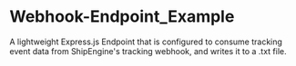 # Webhook-Endpoint_Example
A lightweight Express.js Endpoint that is configured to consume tracking event data from ShipEngine's tracking webhook, and writes it to a .txt file.

